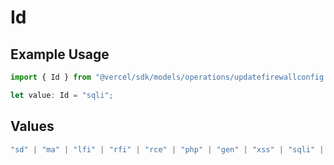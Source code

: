 # Id

## Example Usage

```typescript
import { Id } from "@vercel/sdk/models/operations/updatefirewallconfig.js";

let value: Id = "sqli";
```

## Values

```typescript
"sd" | "ma" | "lfi" | "rfi" | "rce" | "php" | "gen" | "xss" | "sqli" | "sf" | "java"
```